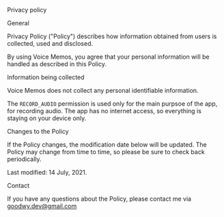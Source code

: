 Privacy policy

General

Privacy Policy ("Policy") describes how information obtained from users is collected, used and disclosed.

By using Voice Memos, you agree that your personal information will be handled as described in this Policy.

Information being collected

Voice Memos does not collect any personal identifiable information.

The `RECORD_AUDIO` permission is used only for the main purpsoe of the app, for recording audio. The app has no internet access, so everything is staying on your device only.

Changes to the Policy

If the Policy changes, the modification date below will be updated. The Policy may change from time to time, so please be sure to check back periodically.

Last modified: 14 July, 2021.

Contact

If you have any questions about the Policy, please contact me via goodwy.dev@gmail.com
